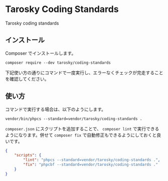 # Tarosky Coding Standards
Tarosky coding standards

## インストール

Composer でインストールします。

```
composer require --dev tarosky/coding-standards
```

下記使い方の通りにコマンドで一度実行し、エラーなくチェックが完走することを確認してください。

## 使い方

コマンドで実行する場合は、以下のようにします。

```
vendor/bin/phpcs --standard=vendor/tarosky/coding-standards .
```

`composer.json` にスクリプトを追加することで、 `composer lint` で実行できるようになります。併せて `composer fix` で自動修正もできるようにしておくと良いです。

```json
{
	"scripts": {
		"lint": "phpcs --standard=vendor/tarosky/coding-standards .",
		"fix": "phpcbf --standard=vendor/tarosky/coding-standards ."
	}
}
```
